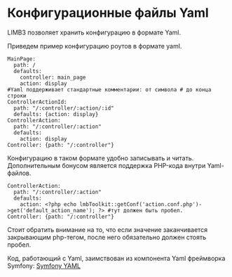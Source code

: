 # Конфигурационные файлы Yaml
LIMB3 позволяет хранить конфигурацию в формате Yaml.

Приведем пример конфигурацию роутов в формате yaml.

    MainPage:
      path: /
      defaults: 
        controller: main_page
        action: display
    #Yaml поддерживает стандартные комментарии: от символа # до конца строки    
    ControllerActionId:
      path: "/:controller/:action/:id"
      defaults: {action: display}
    ControllerAction: 
      path: "/:controller/:action"
      defaults:
        action: display
    Controller: {path: "/:controller"}

Конфигурацию в таком формате удобно записывать и читать. Дополнительным бонусом является поддержка PHP-кода внутри Yaml-файлов.

    ControllerAction: 
      path: "/:controller/:action"
      defaults:
        action: <?php echo lmbToolkit::getConf('action.conf.php')->get('default_action_name'); ?> #тут должен быть пробел.
    Controller: {path: "/:controller"}

Стоит обратить внимание на то, что если значение заканчивается закрывающим php-тегом, после него обязательно должен стоять пробел.

Код, работающий с Yaml, заимствован из компонента Yaml фреймворка Symfony: [Symfony YAML](http://symfony.com/components)
